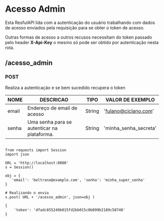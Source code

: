 # Acesso Admin

Esta ResfulAPI lida com a autenticação do usuário trabalhando com dados de acesso enviados pela requisição
para se obter o token de acesso.

Outras formas de acesso a outros recusos necessitam do token passado pelo header **X-Api-Key** o mesmo só pode ser obtido por autenticação nesta rota.

## /acesso_admin

### POST

Realiza a autenticação e se bem sucedido recupera o token

| NOME  | DESCRICAO                                   | TIPO   | VALOR DE EXEMPLO      |
| ----- | ------------------------------------------- | ------ | --------------------- |
| email | Endereço de email de acesso                 | String | 'fulano@ciclano.com'  |
| senha | Uma senha para se autenticar na plataforma. | String | 'minha_senha_secreta' |

```{.py3 title='Exemplo de envio'}

from requests import Session
import json

URL = 'http://localhost:8080'
s = Session()

obj = {
   'email': 'beltrano@example.com', 'senha': 'minha_super_senha'
}

# Realizando o envio
s.post( URL + '/acesso_admin', json=obj )

```

```{.py3 title='Retorno'}
{
    'token': 'dfadc855249b015fd2bb015c0b099b2189c58748'
}
```
